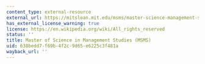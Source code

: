 ```yaml
---
content_type: external-resource
external_url: https://mitsloan.mit.edu/msms/master-science-management-studies
has_external_license_warning: true
license: https://en.wikipedia.org/wiki/All_rights_reserved
status: ''
title: Master of Science in Management Studies (MSMS)
uid: 638bedd7-f69b-4f2c-9d65-e6225c3f481a
wayback_url: ''
---
```

